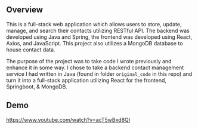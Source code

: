 ## Overview
This is a full-stack web application which allows users to store, update, manage, and search their contacts utilizing RESTful API. The backend was developed using Java and Spring, the frontend was developed using React, Axios, and JavaScript. This project also utilizes a MongoDB database to house contact data.

The purpose of the project was to take code I wrote previously and enhance it in some way. I chose to take a backend contact management service I had written in Java (found in folder `original_code` in this repo) and turn it into a full-stack application utilizing React for the frontend, Springboot, & MongoDB.

## Demo
https://www.youtube.com/watch?v=acT5wBxd8QI
